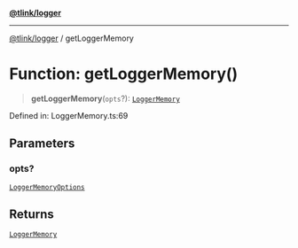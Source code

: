 [**@tlink/logger**](../README.md)

***

[@tlink/logger](../globals.md) / getLoggerMemory

# Function: getLoggerMemory()

> **getLoggerMemory**(`opts`?): [`LoggerMemory`](../classes/LoggerMemory.md)

Defined in: LoggerMemory.ts:69

## Parameters

### opts?

[`LoggerMemoryOptions`](../interfaces/LoggerMemoryOptions.md)

## Returns

[`LoggerMemory`](../classes/LoggerMemory.md)
